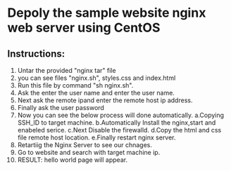 # Depoly the sample website nginx web server using CentOS

## Instructions:
1. Untar the provided  "nginx tar" file 
2. you can see files "nginx.sh", styles.css and index.html
3. Run this file by command "sh nginx.sh".
4. Ask the enter the user name and enter the user name.
5. Next ask the remote ipand  enter the remote host ip address.
6. Finally ask the user password
7. Now you can see the below process will done automatically.
    a.Copying SSH_ID to target machine.
    b.Automatically Install the nginx,start and enabeled serice.
    c.Next Disable the firewalld.
    d.Copy the html and css file remote host location.
    e.Finally restart nginx server.
8. Retartiig the Nginx Server to see our chnages.
9. Go to website and search with target machine ip.
10. RESULT:  hello world page will appear.
    
